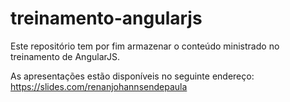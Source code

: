treinamento-angularjs
=====================

Este repositório tem por fim armazenar o conteúdo ministrado no treinamento de AngularJS.

As apresentações estão disponíveis no seguinte endereço: https://slides.com/renanjohannsendepaula
